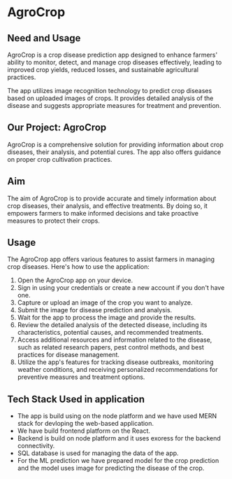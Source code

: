 # AgroCrop

## Need and Usage

AgroCrop is a crop disease prediction app designed to enhance farmers' ability to monitor, detect, and manage crop diseases effectively, leading to improved crop yields, reduced losses, and sustainable agricultural practices.

The app utilizes image recognition technology to predict crop diseases based on uploaded images of crops. It provides detailed analysis of the disease and suggests appropriate measures for treatment and prevention.

## Our Project: AgroCrop

AgroCrop is a comprehensive solution for providing information about crop diseases, their analysis, and potential cures. The app also offers guidance on proper crop cultivation practices.

## Aim

The aim of AgroCrop is to provide accurate and timely information about crop diseases, their analysis, and effective treatments. By doing so, it empowers farmers to make informed decisions and take proactive measures to protect their crops.

## Usage

The AgroCrop app offers various features to assist farmers in managing crop diseases. Here's how to use the application:

1. Open the AgroCrop app on your device.
2. Sign in using your credentials or create a new account if you don't have one.
3. Capture or upload an image of the crop you want to analyze.
4. Submit the image for disease prediction and analysis.
5. Wait for the app to process the image and provide the results.
6. Review the detailed analysis of the detected disease, including its characteristics, potential causes, and recommended treatments.
7. Access additional resources and information related to the disease, such as related research papers, pest control methods, and best practices for disease management.
8. Utilize the app's features for tracking disease outbreaks, monitoring weather conditions, and receiving personalized recommendations for preventive measures and treatment options.

## Tech Stack Used in application

- The app is build using on the node platform and we have used MERN stack for devloping the web-based application.
- We have build frontend platform on the React.
- Backend is build on node platform and it uses exoress for the backend connectivity.
- SQL database is used for managing the data of the app.
- For the ML prediction we have prepared model for the crop prediction and the model uses image for predicting the disease of the crop.

